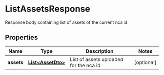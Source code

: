 

# ListAssetsResponse

Response body containing list of assets of the current nca id

## Properties

| Name | Type | Description | Notes |
|------------ | ------------- | ------------- | -------------|
|**assets** | [**List&lt;AssetDto&gt;**](AssetDto.md) | List of assets uploaded for the nca id |  [optional] |



